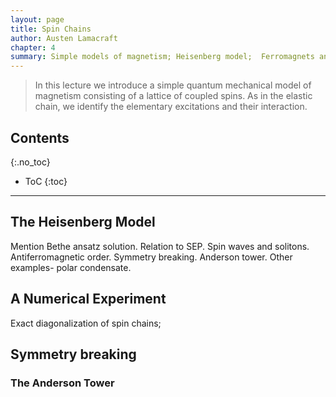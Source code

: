 ```yaml
---
layout: page
title: Spin Chains
author: Austen Lamacraft
chapter: 4
summary: Simple models of magnetism; Heisenberg model;  Ferromagnets and Antiferromagnets; Magnons and Spinons; Symmetry breaking.
---
```


> In this lecture we introduce a simple quantum mechanical model of magnetism consisting of a lattice of coupled spins. As in the elastic chain, we identify the elementary excitations and their interaction.

## Contents
{:.no_toc}

* ToC
{:toc}

---

## The Heisenberg Model

Mention Bethe ansatz solution. Relation to SEP. Spin waves and solitons. Antiferromagnetic order. Symmetry breaking. Anderson tower. Other examples- polar condensate.


## A Numerical Experiment

Exact diagonalization of spin chains;

## Symmetry breaking

### The Anderson Tower

